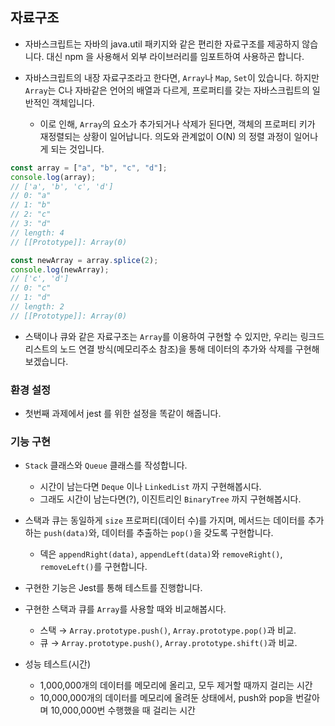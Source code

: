 ## 자료구조

- 자바스크립트는 자바의 java.util 패키지와 같은 편리한 자료구조를 제공하지 않습니다. 대신 npm 을 사용해서 외부 라이브러리를 임포트하여 사용하곤 합니다.

- 자바스크립트의 내장 자료구조라고 한다면, `Array`나 `Map`, `Set`이 있습니다. 하지만 `Array`는 C나 자바같은 언어의 배열과 다르게, 프로퍼티를 갖는 자바스크립트의 일반적인 객체입니다.
  - 이로 인해, `Array`의 요소가 추가되거나 삭제가 된다면, 객체의 프로퍼티 키가 재정렬되는 상황이 일어납니다. 의도와 관계없이 O(N) 의 정렬 과정이 일어나게 되는 것입니다.

```js
const array = ["a", "b", "c", "d"];
console.log(array);
// ['a', 'b', 'c', 'd']
// 0: "a"
// 1: "b"
// 2: "c"
// 3: "d"
// length: 4
// [[Prototype]]: Array(0)

const newArray = array.splice(2);
console.log(newArray);
// ['c', 'd']
// 0: "c"
// 1: "d"
// length: 2
// [[Prototype]]: Array(0)
```

- 스택이나 큐와 같은 자료구조는 `Array`를 이용하여 구현할 수 있지만, 우리는 링크드리스트의 노드 연결 방식(메모리주소 참조)을 통해 데이터의 추가와 삭제를 구현해보겠습니다.

### 환경 설정

- 첫번째 과제에서 jest 를 위한 설정을 똑같이 해줍니다.

### 기능 구현

- `Stack` 클래스와 `Queue` 클래스를 작성합니다.

  - 시간이 남는다면 `Deque` 이나 `LinkedList` 까지 구현해봅시다.
  - 그래도 시간이 남는다면(?), 이진트리인 `BinaryTree` 까지 구현해봅시다.

- 스택과 큐는 동일하게 `size` 프로퍼티(데이터 수)를 가지며, 메서드는 데이터를 추가하는 `push(data)`와, 데이터를 추출하는 `pop()`을 갖도록 구현합니다.

  - 덱은 `appendRight(data)`, `appendLeft(data)`와 `removeRight()`, `removeLeft()`를 구현합니다.

- 구현한 기능은 Jest를 통해 테스트를 진행합니다.

- 구현한 스택과 큐를 `Array`를 사용할 때와 비교해봅시다.

  - 스택 &rarr; `Array.prototype.push()`, `Array.prototype.pop()`과 비교.
  - 큐 &rarr; `Array.prototype.push()`, `Array.prototype.shift()`과 비교.

- 성능 테스트(시간)
  - 1,000,000개의 데이터를 메모리에 올리고, 모두 제거할 때까지 걸리는 시간
  - 10,000,000개의 데이터를 메모리에 올려둔 상태에서, push와 pop을 번갈아며 10,000,000번 수행했을 때 걸리는 시간
